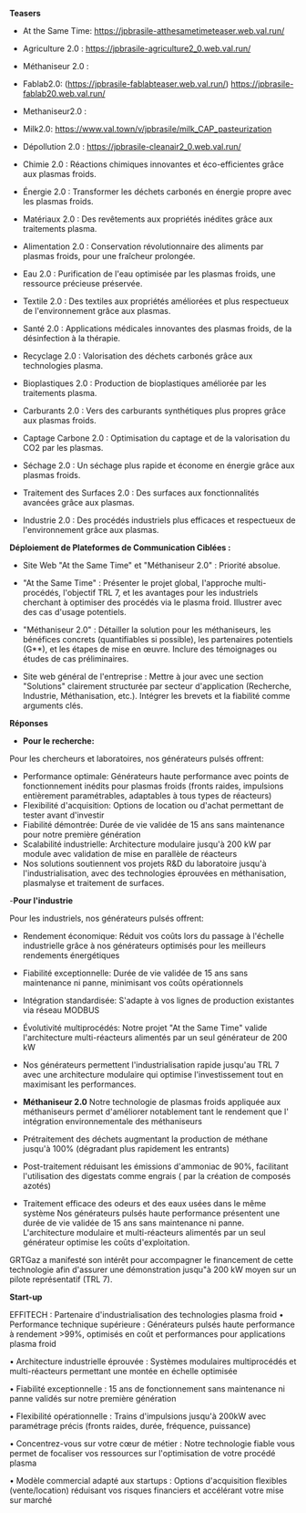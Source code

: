 **Teasers**
- At the Same Time: https://jpbrasile-atthesametimeteaser.web.val.run/ 
- Agriculture 2.0 : https://jpbrasile-agriculture2_0.web.val.run/ 
- Méthaniseur 2.0 : 

- Fablab2.0:  (https://jpbrasile-fablabteaser.web.val.run/)  https://jpbrasile-fablab20.web.val.run/
- Methaniseur2.0 : 
- Milk2.0: https://www.val.town/v/jpbrasile/milk_CAP_pasteurization 
- Dépollution 2.0 : https://jpbrasile-cleanair2_0.web.val.run/ 

- Chimie 2.0 : Réactions chimiques innovantes et éco-efficientes grâce aux plasmas froids.
- Énergie 2.0 : Transformer les déchets carbonés en énergie propre avec les plasmas froids.
- Matériaux 2.0 : Des revêtements aux propriétés inédites grâce aux traitements plasma.
- Alimentation 2.0 : Conservation révolutionnaire des aliments par plasmas froids, pour une fraîcheur prolongée.
- Eau 2.0 : Purification de l'eau optimisée par les plasmas froids, une ressource précieuse préservée.
- Textile 2.0 : Des textiles aux propriétés améliorées et plus respectueux de l'environnement grâce aux plasmas.
- Santé 2.0 : Applications médicales innovantes des plasmas froids, de la désinfection à la thérapie.
- Recyclage 2.0 : Valorisation des déchets carbonés grâce aux technologies plasma.
- Bioplastiques 2.0 : Production de bioplastiques améliorée par les traitements plasma.
- Carburants 2.0 : Vers des carburants synthétiques plus propres grâce aux plasmas froids.
- Captage Carbone 2.0 : Optimisation du captage et de la valorisation du CO2 par les plasmas.
- Séchage 2.0 : Un séchage plus rapide et économe en énergie grâce aux plasmas froids.
- Traitement des Surfaces 2.0 : Des surfaces aux fonctionnalités avancées grâce aux plasmas.
- Industrie 2.0 : Des procédés industriels plus efficaces et respectueux de l'environnement grâce aux plasmas.


**Déploiement de Plateformes de Communication Ciblées :**
- Site Web "At the Same Time" et "Méthaniseur 2.0" : Priorité absolue.

-  	"At the Same Time" : Présenter le projet global, l'approche multi-procédés, l'objectif TRL 7, et les avantages pour les industriels cherchant à optimiser des procédés via le plasma froid. Illustrer avec des cas d'usage potentiels.
- 	"Méthaniseur 2.0" : Détailler la solution pour les méthaniseurs, les bénéfices concrets (quantifiables si possible), les partenaires potentiels (G**), et les étapes de mise en œuvre. Inclure des témoignages ou études de cas préliminaires.
- Site web général de l'entreprise : Mettre à jour avec une section "Solutions" clairement structurée par secteur d'application (Recherche, Industrie, Méthanisation, etc.). Intégrer les brevets et la fiabilité comme arguments clés.

**Réponses**
- **Pour le recherche:**

Pour les chercheurs et laboratoires, nos générateurs pulsés offrent:

- Performance optimale: Générateurs haute performance avec points de fonctionnement inédits pour plasmas froids (fronts raides, impulsions entièrement paramétrables, adaptables à tous types de réacteurs)
- Flexibilité d'acquisition: Options de location ou d'achat permettant de tester avant d'investir
- Fiabilité démontrée: Durée de vie validée de 15 ans sans maintenance pour notre première génération
- Scalabilité industrielle: Architecture modulaire jusqu'à 200 kW par module avec validation de mise en parallèle de réacteurs
- Nos solutions soutiennent vos projets R&D du laboratoire jusqu'à l'industrialisation, avec des technologies éprouvées en méthanisation, plasmalyse et traitement de surfaces.

-**Pour l'industrie**

Pour les industriels, nos générateurs pulsés offrent:

- Rendement économique: Réduit vos coûts lors du passage à l'échelle industrielle grâce à nos générateurs optimisés pour les meilleurs rendements énergétiques
- Fiabilité exceptionnelle: Durée de vie validée de 15 ans sans maintenance ni panne, minimisant vos coûts opérationnels
- Intégration standardisée: S'adapte à vos lignes de production existantes via réseau MODBUS
- Évolutivité multiprocédés: Notre projet "At the Same Time" valide l'architecture multi-réacteurs alimentés par un seul générateur de 200 kW
- Nos générateurs permettent l'industrialisation rapide jusqu'au TRL 7 avec une architecture modulaire qui optimise l'investissement tout en maximisant les performances.

- **Méthaniseur 2.0**
Notre technologie de plasmas froids appliquée aux méthaniseurs permet d'améliorer notablement tant le rendement que l' intégration environnementale des méthaniseurs 

- Prétraitement des déchets augmentant la production de méthane jusqu'à 100% (dégradant plus rapidement les entrants)
-  Post-traitement réduisant les émissions d'ammoniac de 90%, facilitant l'utilisation des digestats comme engrais ( par la création de composés azotés)
- Traitement efficace des odeurs et des eaux usées dans le même système
Nos générateurs pulsés haute performance présentent une durée de vie validée de 15 ans sans maintenance ni panne. L'architecture modulaire et multi-réacteurs alimentés par un seul générateur optimise les coûts d'exploitation.

GRTGaz a manifesté son intérêt pour accompagner le financement de cette technologie afin d'assurer une démonstration jusqu"à 200 kW moyen sur un pilote représentatif (TRL 7).

**Start-up**

EFFITECH : Partenaire d'industrialisation des technologies plasma froid
• Performance technique supérieure : Générateurs pulsés haute performance à rendement >99%, optimisés en coût et performances pour applications plasma froid

• Architecture industrielle éprouvée : Systèmes modulaires multiprocédés et multi-réacteurs permettant une montée en échelle optimisée

• Fiabilité exceptionnelle : 15 ans de fonctionnement sans maintenance ni panne validés sur notre première génération

• Flexibilité opérationnelle : Trains d'impulsions jusqu'à 200kW avec paramétrage précis (fronts raides, durée, fréquence, puissance)

• Concentrez-vous sur votre cœur de métier : Notre technologie fiable vous permet de focaliser vos ressources sur l'optimisation de votre procédé plasma

• Modèle commercial adapté aux startups : Options d'acquisition flexibles (vente/location) réduisant vos risques financiers et accélérant votre mise sur marché

